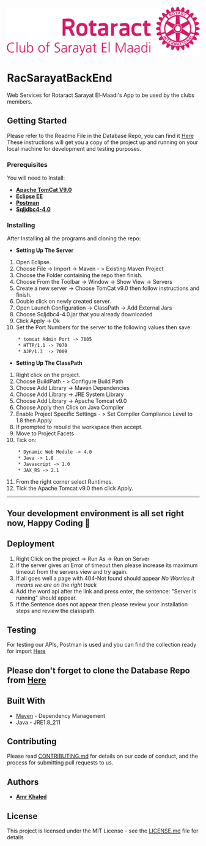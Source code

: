 ![Rotaract Sarayat El-Maadi's Logo](https://github.com/amrkh97/RacSarayatBackEnd/blob/master/RAC%20SARAYAT%20LOGO%202018-02.png)
# RacSarayatBackEnd

Web Services for Rotaract Sarayat El-Maadi's App to be used by the clubs members.

## Getting Started

Please refer to the Readme File in the Database Repo, you can find it [Here](https://github.com/amrkh97/RacSarayatDB/blob/master/README.md)
These instructions will get you a copy of the project up and running on your local machine for development and testing purposes.

### Prerequisites

You will need to Install:

* **[Apache TomCat V9.0](https://tomcat.apache.org/download-90.cgi)**
* **[Eclipse EE](https://www.eclipse.org/downloads/packages/release/2019-06/r/eclipse-ide-enterprise-java-developers)**
* **[Postman](https://www.getpostman.com/downloads/)**
* **[Sqljdbc4-4.0](https://mvnrepository.com/artifact/com.microsoft.sqlserver/sqljdbc4/4.0)**

### Installing

After Installing all the programs and cloning the repo:

* **Setting Up The Server**
1. Open Eclipse.
2. Choose File -> Import -> Maven - > Existing Maven Project
3. Choose the Folder containing the repo then finish.
4. Choose From the Toolbar -> Window -> Show View -> Servers
5. Create a new server -> Choose TomCat v9.0 then follow instructions and finish.
7. Double click on newly created server.
8. Open Launch Configuration -> ClassPath -> Add External Jars
9. Choose Sqljdbc4-4.0.jar that you already downloaded
10. Click Apply -> Ok
11. Set the Port Numbers for the server to the following values then save:
    
```
    * tomcat Admin Port -> 7005
    * HTTP/1.1 -> 7070
    * AJP/1.3  -> 7009
```

* **Setting Up The ClassPath**
1. Right click on the project.
2. Choose BuildPath - > Configure Build Path
3. Choose Add Library -> Maven Dependencies
4. Choose Add Library -> JRE System Library
5. Choose Add Library -> Apache Tomcat v9.0
6. Choose Apply then Click on Java Compiler
7. Enable Project Specific Settings - > Set Compiler Compliance Level to 1.8 then Apply
8. If prompted to rebuild the workspace then accept.
9. Move to Project Facets
10. Tick on:

```
    * Dynamic Web Module -> 4.0
    * Java -> 1.8
    * Javascript -> 1.0
    * JAX_RS -> 2.1 
```
11. From the right corner select Runtimes.
12. Tick the Apache Tomcat v9.0 then click Apply.

---
**Your development environment is all set right now, Happy Coding :revolving_hearts:**
---

## Deployment

1. Right Click on the project -> Run As -> Run on Server
2. If the server gives an Error of timeout then please increase its maximum timeout from the servers view and try again.
3. If all goes well a page with 404-Not found should appear *No Worries it means we are on the right track*
4. Add the word api after the link and press enter, the sentence: "Server is running" should appear.
5. If the Sentence does not appear then please review your installation steps and review the classpath.

## Testing

For testing our APIs, Postman is used and you can find the collection ready for import [Here](https://github.com/amrkh97/RacSarayatDB/blob/master/Rotaract.postman_collection.json)

**Please don't forget to clone the Database Repo from [Here](https://github.com/amrkh97/RacSarayatDB)**
---
## Built With

* [Maven](https://maven.apache.org/) - Dependency Management
* Java - JRE1.8_211

## Contributing

Please read [CONTRIBUTING.md](https://github.com/amrkh97/RacSarayatBackEnd/blob/master/CONTRIBUTING.md) for details on our code of conduct, and the process for submitting pull requests to us.

## Authors

* **[Amr Khaled](https://www.linkedin.com/in/amrkh97/)** 

## License

This project is licensed under the MIT License - see the [LICENSE.md](https://github.com/amrkh97/RacSarayatBackEnd/blob/master/LICENSE) file for details

